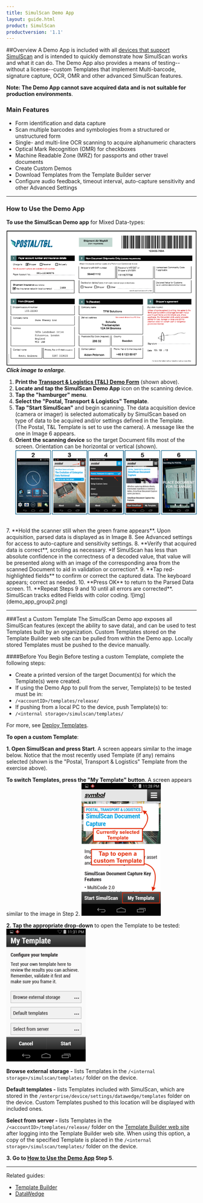 ```yaml
---
title: SimulScan Demo App
layout: guide.html
product: SimulScan
productversion: '1.1'
---
```

##Overview
A Demo App is included with all [devices that support SimulScan](../about/#supporteddevices) and is intended to quickly demonstrate how SimulScan works and what it can do. The Demo App also provides a means of testing--without a license--custom Templates that implement Multi-barcode, signature capture, OCR, OMR and other advanced SimulScan features.

**Note: The Demo App cannot save acquired data and is not suitable for production environments**. 

### Main Features

* Form identification and data capture
* Scan multiple barcodes and symbologies from a structured or unstructured form
* Single- and multi-line OCR scanning to acquire alphanumeric characters
* Optical Mark Recognition (OMR) for checkboxes
* Machine Readable Zone (MRZ) for passports and other travel documents
* Create Custom Demos
* Download Templates from the Template Builder server 
* Configure audio feedback, timeout interval, auto-capture sensitivity and other Advanced Settings

-----

### How to Use the Demo App

**To use the SimulScan Demo app** for Mixed Data-types:

![img](postal_form.png)
_**Click image to enlarge**_. 
<br>

1. **Print the [Transport & Logistics (T&L) Demo Form](https://zebra.box.com/s/gnpxp4w99aks75vu96pjqeg7mzcrewfr)** (shown above). 
2. **Locate and tap the SimulScan Demo App** icon on the scanning device. 
3. **Tap the "hamburger" menu**.
4. **Select the "Postal, Transport & Logistics" Template**. 
5. **Tap "Start SimulScan"** and begin scanning. The data acquisition device (camera or imager) is selected automatically by SimulScan based on type of data to be acquired and/or settings defined in the Template. (The Postal, T&L Template is set to use the camera). A message like the one in Image 6 appears.
6. **Orient the scanning device** so the target Document fills most of the screen. Orientation can be horizontal or vertical (shown). 
![img](demo_app_group1.png)
<br>
7. **Hold the scanner still when the green frame appears**. Upon acquisition, parsed data is displayed as in Image 8. See Advanced settings for access to auto-capture and sensitivity settings. 
8. **Verify that acquired data is correct**, scrolling as necessary. *If SimulScan has less than absolute confidence in the correctness of a decoded value, that value will be presented along with an image of the corresponding area from the scanned Document to aid in validation or correction*.
9. **Tap red-highlighted fields** to confirm or correct the captured data. The keyboard appears; correct as needed. 
10. **Press OK** to return to the Parsed Data screen.
11. **Repeat Steps 9 and 10 until all errors are corrected**. SimulScan tracks edited Fields with color coding. 
![img](demo_app_group2.png)
<br>

<!-- 
**&#49;. Locate and tap the SimulScan Demo** app icon: 
<img style="height:350px" src="01_app_icon.png"/>
<br>
**&#50;. Tap the "hamburger" menu**:
<img style="height:350px" src="02_splash.png"/>
<br>
**&#51;. Select the "Postal, Transport & Logistics" Template**:
<img style="height:350px" src="03_select_template.png"/>
<br>
**&#52;. Tap "Start SimulScan"** to activate the camera or imager and begin scanning. A message appears similar to the one in Step 5, below.  
<img style="height:350px" src="08_splash2.png"/>
<br>
**Try scanning from the image below** (click to enlarge) or [download the form](https://zebra.box.com/s/gnpxp4w99aks75vu96pjqeg7mzcrewfr) and scan from the screen or a printout. 
![img](postal_form.png)
_**Click image to enlarge**_. 
<br>
**&#53;. Orient the scanner** so the target Document fills most of the screen. Orientation can be horizontal or vertical (shown):
<img style="height:350px" src="04_place_doc.png"/>
<br>
**&#54;. Stop moving the scanner when the green frame appears**. This indicates that the Document is aligned properly. A screen appears showing the parsed data similar to the image in Step 7. 
<img style="height:350px" src="05_capturing.png"/>
<br>
**&#55;. Verify that acquired data is correct**, scrolling as necessary: 
<img style="height:350px" src="06_parsed.png"/>
<br>

**If SimulScan has less than absolute confidence in the correctless of a decoded value**, that value will be presented along with an image of the corresponding area from the scanned Document to aid in validation or correction. 

**&#56;. Tap any red-highlighted fields** to confirm or correct the captured data:
<img style="height:350px" src="07_check_results.png"/>
<br>
**&#57;. Tapping any field invokes the keyboard**. Correct as needed. **Press OK to return to the Parsed Data screen**.
<img style="height:350px" src="08_correction.png"/>
<br>
**&#49;&#48;. Repeat Step 9 until all errors are corrected**. SimulScan tracks edited Fields with color coding:  
<img style="height:350px" src="09_checked_area.png"/>
<br>
-->

-----

###Test a Custom Template
The SimulScan Demo app exposes all SimulScan features (except the ability to save data), and can be used to test Templates built by an organization. Custom Templates stored on the Template Builder web site can be pulled from within the Demo app. Locally stored Templates must be pushed to the device manually. 

####Before You Begin
Before testing a custom Template, complete the following steps: 

* Create a printed version of the target Document(s) for which the Template(s) were created.  
* If using the Demo App to pull from the server, Template(s) to be tested must be in:
 * `/<accountID>/templates/release/`
* If pushing from a local PC to the device, push Template(s) to: 
 * `/<internal storage>/simulscan/templates/`

For more, see [Deploy Templates](../templatebuilder/#deploytemplates). 

**To open a custom Template**: 

**&#49;. Open SimulScan and press Start**. A screen appears similar to the image below. Notice that the most recently used Template (if any) remains selected (shown is the "Postal, Transport & Logistics" Template from the exercise above). 

**To switch Templates, press the "My Template" button**. A screen appears similar to the image in Step 2. 
<img style="height:350px" src="11_mytemplate_button.png"/>
<br>

**&#50;. Tap the appropriate drop-down** to open the Template to be tested: 
<img style="height:350px" src="12_select_template.png"/>
<br>

**Browse external storage -** lists Templates in the `/<internal storage>/simulscan/templates/` folder on the device.

**Default templates -** lists Templates included with SimulScan, which are stored in the `/enterprise/device/settings/datawedge/templates` folder on the device. Custom Templates pushed to this location will be displayed with included ones. 

**Select from server -** lists Templates in the `/<accountID>/templates/release/`
folder on the [Template Builder web site](http://simulscan.zebra.com) after logging into the Template Builder web site. When using this option, a copy of the specified Template is placed in the `/<internal storage>/simulscan/templates/` folder on the device. 

**&#51;. Go to [How to Use the Demo App](#howtousethedemoapp) Step 5**.  

-----

Related guides: 

* [Template Builder](../templatebuilder)
* [DataWedge](../../../../datawedge)